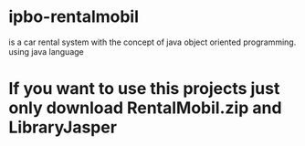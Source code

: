 # ipbo-rentalmobil
is a car rental system with the concept of java object oriented programming. using java language
# If you want to use this projects just only download RentalMobil.zip and LibraryJasper
